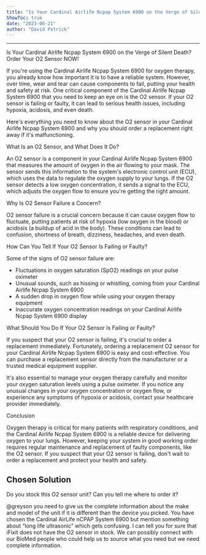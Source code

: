 ```yaml
---
title: "Is Your Cardinal Airlife Ncpap System 6900 on the Verge of Silent Death? Order Your O2 Sensor NOW!"
ShowToc: true 
date: "2023-06-21"
author: "David Patrick"
---
```

*****
Is Your Cardinal Airlife Ncpap System 6900 on the Verge of Silent Death? Order Your O2 Sensor NOW!

If you're using the Cardinal Airlife Ncpap System 6900 for oxygen therapy, you already know how important it is to have a reliable system. However, over time, wear and tear can cause components to fail, putting your health and safety at risk. One critical component of the Cardinal Airlife Ncpap System 6900 that you need to keep an eye on is the O2 sensor. If your O2 sensor is failing or faulty, it can lead to serious health issues, including hypoxia, acidosis, and even death.

Here's everything you need to know about the O2 sensor in your Cardinal Airlife Ncpap System 6900 and why you should order a replacement right away if it's malfunctioning.

What Is an O2 Sensor, and What Does It Do?

An O2 sensor is a component in your Cardinal Airlife Ncpap System 6900 that measures the amount of oxygen in the air flowing to your mask. The sensor sends this information to the system's electronic control unit (ECU), which uses the data to regulate the oxygen supply to your lungs. If the O2 sensor detects a low oxygen concentration, it sends a signal to the ECU, which adjusts the oxygen flow to ensure you're getting the right amount.

Why Is O2 Sensor Failure a Concern?

O2 sensor failure is a crucial concern because it can cause oxygen flow to fluctuate, putting patients at risk of hypoxia (low oxygen in the blood) or acidosis (a buildup of acid in the body). These conditions can lead to confusion, shortness of breath, dizziness, headaches, and even death.

How Can You Tell If Your O2 Sensor Is Failing or Faulty?

Some of the signs of O2 sensor failure are:

- Fluctuations in oxygen saturation (SpO2) readings on your pulse oximeter
- Unusual sounds, such as hissing or whistling, coming from your Cardinal Airlife Ncpap System 6900
- A sudden drop in oxygen flow while using your oxygen therapy equipment
- Inaccurate oxygen concentration readings on your Cardinal Airlife Ncpap System 6900 display

What Should You Do If Your O2 Sensor Is Failing or Faulty?

If you suspect that your O2 sensor is failing, it's crucial to order a replacement immediately. Fortunately, ordering a replacement O2 sensor for your Cardinal Airlife Ncpap System 6900 is easy and cost-effective. You can purchase a replacement sensor directly from the manufacturer or a trusted medical equipment supplier.

It's also essential to manage your oxygen therapy carefully and monitor your oxygen saturation levels using a pulse oximeter. If you notice any unusual changes in your oxygen concentration or oxygen flow, or experience any symptoms of hypoxia or acidosis, contact your healthcare provider immediately.

Conclusion

Oxygen therapy is critical for many patients with respiratory conditions, and the Cardinal Airlife Ncpap System 6900 is a reliable device for delivering oxygen to your lungs. However, keeping your system in good working order requires regular maintenance and replacement of faulty components, like the O2 sensor. If you suspect that your O2 sensor is failing, don't wait to order a replacement and protect your health and safety.


## Chosen Solution
 Do you stock this O2 sensor unit? Can you tell me where to order it?

 @greyson you need to give us the complete information about the make and model of the unit if it is different than the device you picked. You have chosen the Cardinal AirLife nCPAP System 6900 but mention something about “long life ultrasonic” which gets confusing. I can tell you for sure that iFixit does not have the O2 sensor in stock. We can possibly connect with our BioMed people who could help us to source what you need but we need complete information.




